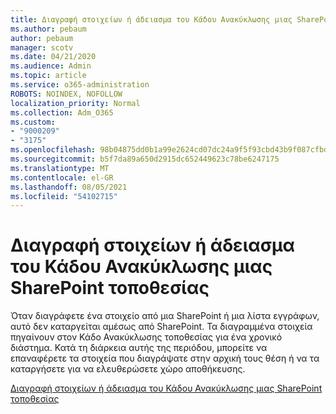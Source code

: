 ```yaml
---
title: Διαγραφή στοιχείων ή άδειασμα του Κάδου Ανακύκλωσης μιας SharePoint τοποθεσίας
ms.author: pebaum
author: pebaum
manager: scotv
ms.date: 04/21/2020
ms.audience: Admin
ms.topic: article
ms.service: o365-administration
ROBOTS: NOINDEX, NOFOLLOW
localization_priority: Normal
ms.collection: Adm_O365
ms.custom:
- "9000209"
- "3175"
ms.openlocfilehash: 98b04875dd0b1a99e2624cd07dc24a9f5f93cbd43b9f087cfbd9709b39b3c5ff
ms.sourcegitcommit: b5f7da89a650d2915dc652449623c78be6247175
ms.translationtype: MT
ms.contentlocale: el-GR
ms.lasthandoff: 08/05/2021
ms.locfileid: "54102715"
---
```

# <a name="delete-items-or-empty-the-recycle-bin-of-a-sharepoint-site"></a>Διαγραφή στοιχείων ή άδειασμα του Κάδου Ανακύκλωσης μιας SharePoint τοποθεσίας 

Όταν διαγράφετε ένα στοιχείο από μια SharePoint ή μια λίστα εγγράφων, αυτό δεν καταργείται αμέσως από SharePoint. Τα διαγραμμένα στοιχεία πηγαίνουν στον Κάδο Ανακύκλωσης τοποθεσίας για ένα χρονικό διάστημα. Κατά τη διάρκεια αυτής της περιόδου, μπορείτε να επαναφέρετε τα στοιχεία που διαγράψατε στην αρχική τους θέση ή να τα καταργήσετε για να ελευθερώσετε χώρο αποθήκευσης.

[Διαγραφή στοιχείων ή άδειασμα του Κάδου Ανακύκλωσης μιας SharePoint τοποθεσίας](https://support.office.com/article/2e713599-d13e-40d6-96dc-66f0a366f74e)
